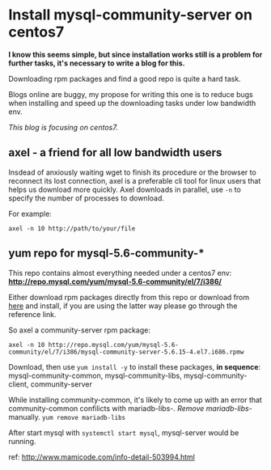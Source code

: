 # Install mysql-community-server on centos7

**I know this seems simple, but since installation works still is a problem for further tasks, it's necessary to write a blog for this.**

Downloading rpm packages and find a good repo is quite a hard task.

Blogs online are buggy, my propose for writing this one is to reduce bugs when installing and speed up the downloading tasks under low bandwidth env.

*This blog is focusing on centos7.*

## axel - a friend for all low bandwidth users

Insdead of anxiously waiting wget to finish its procedure or the browser to reconnect its lost connection, axel is a preferable cli tool for linux users that helps us download more quickly.
Axel downloads in parallel, use ```-n``` to specify the number of processes to download.

For example:
```
axel -n 10 http://path/to/your/file
```

## yum repo for mysql-5.6-community-*

This repo contains almost everything needed under a centos7 env:
**http://repo.mysql.com/yum/mysql-5.6-community/el/7/i386/**

Either download rpm packages directly from this repo or download from [here]( http://repo.mysql.com/mysql-community-release-el7-5.noarch.rpm
) and install, if you are using the latter way please go through the reference link.

So axel a community-server rpm package:

```
axel -n 10 http://repo.mysql.com/yum/mysql-5.6-community/el/7/i386/mysql-community-server-5.6.15-4.el7.i686.rpmw
```

Download, then use ```yum install -y``` to install these packages, **in sequence**:
mysql-community-common, mysql-community-libs, mysql-community-client, community-server

While installing community-common, it's likely to come up with an error that community-common confilicts with mariadb-libs-*. Remove mariadb-libs-* manually. ```yum remove mariadb-libs```

After start mysql with ```systemctl start mysql```, mysql-server would be running.

ref:
http://www.mamicode.com/info-detail-503994.html
